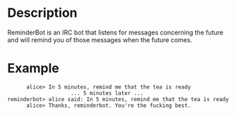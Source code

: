 Description
===========

ReminderBot is an IRC bot that listens for messages concerning the future
and will remind you of those messages when the future comes.


Example
=======

          alice> In 5 minutes, remind me that the tea is ready
                        ... 5 minutes later ...
    reminderbot> alice said: In 5 minutes, remind me that the tea is ready
          alice> Thanks, reminderbot. You're the fucking best.
